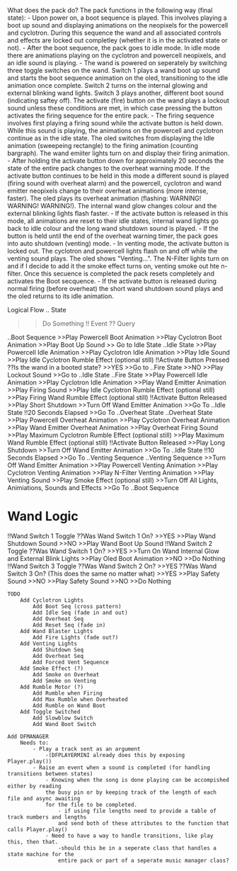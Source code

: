 What does the pack do?
    The pack functions in the following way (final state):
        - Upon power on, a boot sequence is played. This involves playing a boot up sound and displaying animations on the neopixels for the powercell and cyclotron.
        During this sequence the wand and all associated controls and effects are locked out completley (whether it is in the activated state or not).
        - After the boot sequence, the pack goes to idle mode. In idle mode there are animations playing on the cyclotron and powercell neopixels, and an idle sound is
        playing.
        - The wand is powered on seperately by switching three toggle switches on the wand. Switch 1 plays a wand boot up sound and starts the boot 
        sequence animation on the oled, transitioning to the idle animation once complete. Switch 2 turns on the internal glowing and external blinking wand lights. 
        Switch 3 plays another, different boot sound (indicating saftey off). The activate (fire) button on the wand plays a lockout sound unless these conditions are 
        met, in which case pressing the button activates the firing sequence for the entire pack.
        - The firing sequence involves first playing a firing sound while the activate button is held down. While this sound is playing, the animations on the powercell and 
        cyclotron continue as in the idle state. The oled switches from displaying the Idle animation (sweepeing rectangle) to the firing animation (counting bargraph). The
        wand emiiter lights turn on and display their firing animation.
            - After holding the activate button down for approximately 20 seconds the state of the entire pack changes to the overheat warning mode. If the activate button
            continues to be held in this mode a different sound is played (firing sound with overheat alarm) and the powercell, cyclotron and wand emitter neopixels change
            to their overheat animations (more intense, faster). The oled plays its overheat animation (flashing: WARNING! WARNING! WARNING!). The internal wand glow changes
            colour and the external blinking lights flash faster.
                - If the activate button is released in this mode, all animations are reset to their idle states, internal wand lights go back to idle colour and the 
                long wand shutdown sound is played.
                - If the button is held until the end of the overheat warning timer, the pack goes into auto shutdown (venting) mode.
                    - In venting mode, the activate button is locked out. The cyclotron and powercell lights flash on and off while the venting sound plays. The oled shows
                    "Venting...". The N-Filter lights turn on and if I decide to add it the smoke effect turns on, venting smoke out hte n-filter. Once this secuence is 
                    completed the pack resets completely and activates the Boot secquence. 
        - If the activate button is released during normal firing (before overheat) the short wand shutdown sound plays and the oled returns to its idle animation.
        
Logical Flow
.. State
>> Do Something
!! Event
?? Query

..Boot Sequence
    >>Play Powercell Boot Animation
    >>Play Cyclotron Boot Animation
    >>Play Boot Up Sound
    >> Go to Idle State
..Idle State
    >>Play Powercell Idle Animation
    >>Play Cyclotron Idle Animation
    >>Play Idle Sound
    >>Play Idle Cyclotron Rumble Effect (optional still)
!!Activate Button Pressed
        ??Is the wand in a booted state?
            >>YES
                >>Go to ..Fire State
            >>NO
                >>Play Lockout Sound
                >>Go to ..Idle State
..Fire State
    >>Play Powercell Idle Animation
    >>Play Cyclotron Idle Animation
    >>Play Wand Emitter Animation
    >>Play Firing Sound
    >>Play Idle Cyclotron Rumble Effect (optional still)
    >>Play Firing Wand Rumble Effect (optional still)
    !!Activate Button Released
        >>Play Short Shutdown
        >>Turn Off Wand Emitter Animation
        >>Go To ..Idle State
    !!20 Seconds Elapsed
        >>Go To ..Overheat State
..Overheat State
    >>Play Powercell Overheat Animation
    >>Play Cyclotron Overheat Animation
    >>Play Wand Emitter Overheat Animation
    >>Play Overheat Firing Sound
    >>Play Maximum Cyclotron Rumble Effect (optional still)
    >>Play Maximum Wand Rumble Effect (optional still)
    !!Activate Button Released
        >>Play Long Shutdown
        >>Turn Off Wand Emitter Animation
        >>Go To ..Idle State
    !!10 Seconds Elapsed
        >>Go To ..Venting Sequence
..Venting Sequence
    >>Turn Off Wand Emitter Animation
    >>Play Powercell Venting Animation
    >>Play Cyclotron Venting Animation
    >>Play N-Filter Venting Animation
    >>Play Venting Sound
    >>Play Smoke Effect (optional still)
    >>Turn Off All Lights, Animiations, Sounds and Effects
    >>Go To ..Boot Sequence
    
# Wand Logic #
!!Wand Switch 1 Toggle
    ??Was Wand Switch 1 On?
        >>YES
            >>Play Wand Shutdown Sound
        >>NO
            >>Play Wand Boot Up Sound
!!Wand Switch 2 Toggle
    ??Was Wand Switch 1 On?
        >>YES
            >>Turn On Wand Internal Glow and External Blink Lights
            >>Play Oled Boot Animation
        >>NO
            >>Do Nothing        
!!Wand Switch 3 Toggle
    ??Was Wand Switch 2 On?
        >>YES
            ??Was Wand Switch 3 On?	(This does the same no matter what)
                >>YES
                    >>Play Safety Sound
                >>NO
                    >>Play Safety Sound
        >>NO
            >>Do Nothing


    TODO
        Add Cyclotron Lights
            Add Boot Seq (cross pattern)
            Add Idle Seq (fade in and out)
            Add Overheat Seq
            Add Reset Seq (fade in)
        Add Wand Blaster Lights
            Add Fire Lights (fade out?)
        Add Venting Lights
            Add Shutdown Seq
            Add Overheat Seq
            Add Forced Vent Sequence
        Add Smoke Effect (?)
            Add Smoke on Overheat
            Add Smoke on Venting
        Add Rumble Motor (?)
            Add Rumble when Firing
            Add Max Rumble when Overheated
            Add Rumble on Wand Boot
        Add Toggle Switched
            Add Slowblow Switch
            Add Wand Boot Switch
        
    Add DFMANAGER
        Needs to:
            - Play a track sent as an argument 
                -(DFPLAYERMINI already does this by exposing Player.play())
            - Raise an event when a sound is completed (for handling transitions between states)
                - Knowing when the song is done playing can be accompished either by reading 
                the busy pin or by keeping track of the length of each file and async awaiting
                for the file to be completed.
                    - if using file lengths need to provide a table of track numbers and lengths
                    and send both of these attributes to the function that calls Player.play()
                - Need to have a way to handle transitions, like play this, then that. 
                    -should this be in a seperate class that handles a state machine for the 
                    entire pack or part of a seperate music manager class?
            